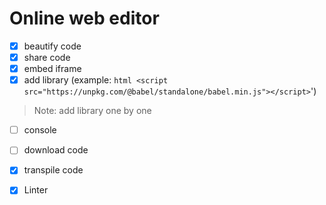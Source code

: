 # Online web editor

- [x] beautify code
- [x] share code
- [x] embed iframe
- [x] add library (example: ```html <script src="https://unpkg.com/@babel/standalone/babel.min.js"></script>```')
> Note: add library one by one

- [ ] console
- [ ] download code

- [x] transpile code
- [x] Linter
